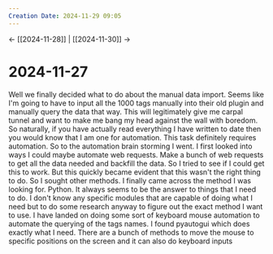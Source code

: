 ```yaml
---
Creation Date: 2024-11-29 09:05
---
```


<- [[2024-11-28]] | [[2024-11-30]]  ->

# 2024-11-27
Well we finally decided what to do about the manual data import. Seems like I'm going to have to input all the 1000 tags manually into their old plugin and manually query the data that way. This will legitimately give me carpal tunnel and want to make me bang my head against the wall with boredom. So naturally, if you have actually read everything I have written to date then you would know that I am one for automation. This task definitely requires automation. So to the automation brain storming I went. I first looked into ways I could maybe automate web requests. Make a bunch of web requests to get all the data needed and backfill the data. So I tried to see if I could get this to work. But this quickly became evident that this wasn't the right thing to do. So I sought other methods. I finally came across the method I was looking for. Python. It always seems to be the answer to things that I need to do. I don't know any specific modules that are capable of doing what I need but to do some research anyway to figure out the exact method I want to use. I have landed on doing some sort of keyboard mouse automation to automate the querying of the tags names. I found pyautogui which does exactly what I need. There are a bunch of methods to move the mouse to specific positions on the screen and it can also do keyboard inputs